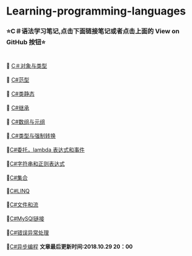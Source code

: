 # Learning-programming-languages
### :star:C＃语法学习笔记,点击下面链接笔记或者点击上面的 View on GitHub 按钮:star:<br><br>
:ledger: [C＃对象与类型](https://github.com/Lumnca/C-/blob/master/%E7%B1%BB%E5%9E%8B%E4%B8%8E%E5%AF%B9%E8%B1%A1.md)<br><br>
:ledger: [C#范型](https://github.com/Lumnca/C-/blob/master/%E8%8C%83%E5%9E%8B.md)<br><br>
:ledger: [C#类静态](https://github.com/Lumnca/StudyLanguage/blob/master/C%23%E7%B1%BB%E7%9A%84%E9%9D%99%E6%80%81.md)<br><br>
:ledger: [C#继承](https://github.com/Lumnca/StudyLanguage/blob/master/%E7%BB%A7%E6%89%BF.md)<br><br>
:ledger: [C#数组与元组](https://github.com/Lumnca/StudyLanguage/blob/master/%E6%95%B0%E7%BB%84%E4%B8%8E%E5%85%83%E7%BB%84.md)<br><br>
:ledger:[ C#类型与强制转换](https://github.com/Lumnca/StudyLanguage/blob/master/%E8%BF%90%E7%AE%97%E7%AC%A6%E5%92%8C%E7%B1%BB%E5%9E%8B%E5%BC%BA%E5%88%B6%E8%BD%AC%E6%8D%A2.md)<br><br>
:ledger:[C#委托，lambda 表达式和事件](https://github.com/Lumnca/StudyLanguage/blob/master/%E5%A7%94%E6%89%98lambda%E8%A1%A8%E8%BE%BE%E5%BC%8F%E5%92%8C%E4%BA%8B%E4%BB%B6.md)
<br><br>
:ledger:[C#字符串和正则表达式](https://github.com/Lumnca/StudyLanguage/blob/master/%E5%AD%97%E7%AC%A6%E4%B8%B2%E5%92%8C%E6%AD%A3%E5%88%99%E8%A1%A8%E8%BE%BE%E5%BC%8F.md)
<br><br>
:ledger:[C#集合](https://github.com/Lumnca/StudyLanguage/blob/master/%E9%9B%86%E5%90%88.md)
<br><br>
:ledger:[C#LINQ](https://github.com/Lumnca/StudyLanguage/blob/master/C%23LINQ.md)
<br><br>
:ledger:[C#文件和流](https://github.com/Lumnca/StudyLanguage/blob/master/%E6%96%87%E4%BB%B6%E5%92%8C%E6%B5%81.md)
<br><br>
:ledger:[C#MySQl链接](https://github.com/Lumnca/StudyLanguage/blob/master/C%23%E9%93%BE%E6%8E%A5MySQl.md)
<br><br>
:ledger:[C#错误异常处理](https://github.com/Lumnca/StudyLanguage/blob/master/%E9%94%99%E8%AF%AF%E4%B8%8E%E5%BC%82%E5%B8%B8%E5%A4%84%E7%90%86.md)
<br><br>
:ledger:[C#异步编程](https://github.com/Lumnca/StudyLanguage/blob/master/%E5%BC%82%E6%AD%A5%E7%BC%96%E7%A8%8B.md)
<b>文章最后更新时间:2018.10.29 20：00 <b>
